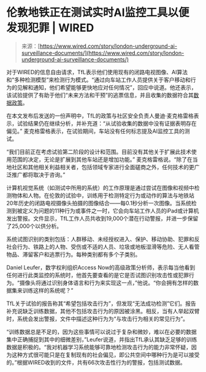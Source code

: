 <!--yml

category: 未分类

date: 2024-05-27 14:43:43

-->

# 伦敦地铁正在测试实时AI监控工具以便发现犯罪 | WIRED

> 来源：[https://www.wired.com/story/london-underground-ai-surveillance-documents/](https://www.wired.com/story/london-underground-ai-surveillance-documents/)

对于WIRED的信息自由请求，TfL表示他们使用现有的闭路电视图像、AI算法和“多种检测模型”来检测行为模式。“通过向车站工作人员提供关于客户移动和行为的见解和通知，他们希望能够更快地应对任何情况”，回应中说道。他还表示，该试验提供了有助于他们“未来方法和干预”的逃票信息，并且收集的数据符合其[数据政策](https://tfl.gov.uk/corporate/privacy-and-cookies/privacy-and-data-protection-policy)。

在本文发布后发送的一份声明中，TfL的政策与社区安全负责人曼迪·麦克格雷格表示，试验结果仍在继续分析，并补充道：“从试验收集的数据中没有证据表明存在偏见。” 麦克格雷格表示，在试验期间，车站没有任何标志提及AI监控工具的测试。

“我们目前正在考虑试验第二阶段的设计和范围。目前没有其他关于扩展此技术使用范围的决定，无论是扩展到其他车站还是增加功能。” 麦克格雷格说。“除了在当地社区和其他相关利益相关者，包括领域专家进行全面磋商之外，任何技术的更广泛推广都将取决于咨询。”

计算机视觉系统（如测试中所用的系统）的工作原理是通过尝试在图像和视频中检测物体和人物。在伦敦的试验中，训练用于检测特定行为或动作的算法与地铁站20年历史的闭路电视摄像头拍摄的图像结合——每0.1秒分析一次图像。当系统检测到被定义为问题的11种行为或事件之一时，它会向车站工作人员的iPad或计算机发出警报。文件显示，TfL工作人员共收到19,000个潜在行动警报，并进一步保留了25,000个以供分析。

系统试图识别的类别包括：人群移动、未经授权进入、保护、移动协助、犯罪和反社会行为、铁路上的人物、受伤或不适的人员、垃圾或地板湿滑等危险、无人看管物品、滞留客户和逃票行为。每种类别都有多个子类别。

Daniel Leufer，数字权利组织Access Now的高级政策分析师，表示每当他看到任何进行此类监控的系统时，他首先要查看的是它是否试图识别攻击性或犯罪行为。“摄像头将通过识别身体语言和行为来实现这一点，”他说。“你会拥有怎样的数据集来训练这样的系统呢？”

TfL关于试验的报告称其“希望包括攻击行为”，但发现“无法成功检测”它们。报告补充说缺乏训练数据，其他不包括攻击行为的原因被涂黑。相反，当有人举起双臂时，系统会发出警报，文件中描述这种行为为“与攻击行为相关的常见行为”。

“训练数据总是不足的，因为这些事情可以说过于复杂和微妙，难以在必要的数据集中正确捕捉到其中的细微差别，”Leufer说道，并指出TfL承认其缺乏足够的训练数据是积极的。“我对机器学习系统能够可靠地检测攻击行为的能力非常怀疑，因为这种方式很可能只是在复制现有的社会偏见，即公共空间中哪种行为是可以接受的。”根据WIRED收到的文件，共有66次攻击性行为的警报，包括测试数据。
